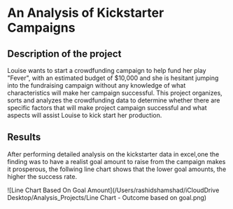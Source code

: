 # An Analysis of Kickstarter Campaigns

## Description of the project

Louise wants to start a crowdfunding campaign to help fund her play "Fever", with an estimated budget of $10,000 and she is hesitant jumping into the fundraising campaign without any knowledge of what characteristics will make her campaign successful. This project organizes, sorts and analyzes the crowdfunding data to determine whether there are specific factors that will make project campaign successful and what aspects will assist Louise to kick start her production.

## Results

After performing detailed analysis on the kickstarter data in excel,one the finding was to have a realist goal amount to raise from the campaign makes it prosperous, the follwing line chart shows that the lower goal amounts, the higher the success rate. 

![Line Chart Based On Goal Amount](/Users/rashidshamshad/iCloudDrive Desktop/Analysis_Projects/Line Chart - Outcome based on goal.png)
